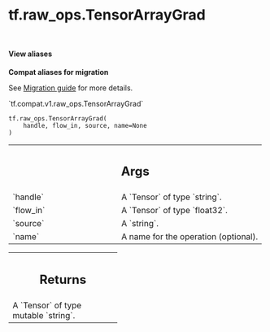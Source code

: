 <div itemscope itemtype="http://developers.google.com/ReferenceObject">
<meta itemprop="name" content="tf.raw_ops.TensorArrayGrad" />
<meta itemprop="path" content="Stable" />
</div>

# tf.raw_ops.TensorArrayGrad

<!-- Insert buttons and diff -->

<table class="tfo-notebook-buttons tfo-api nocontent" align="left">

</table>





<section class="expandable">
  <h4 class="showalways">View aliases</h4>
  <p>
<b>Compat aliases for migration</b>
<p>See
<a href="https://www.tensorflow.org/guide/migrate">Migration guide</a> for
more details.</p>
<p>`tf.compat.v1.raw_ops.TensorArrayGrad`</p>
</p>
</section>

<pre class="devsite-click-to-copy prettyprint lang-py tfo-signature-link">
<code>tf.raw_ops.TensorArrayGrad(
    handle, flow_in, source, name=None
)
</code></pre>



<!-- Placeholder for "Used in" -->


<!-- Tabular view -->
 <table class="responsive fixed orange">
<colgroup><col width="214px"><col></colgroup>
<tr><th colspan="2"><h2 class="add-link">Args</h2></th></tr>

<tr>
<td>
`handle`
</td>
<td>
A `Tensor` of type `string`.
</td>
</tr><tr>
<td>
`flow_in`
</td>
<td>
A `Tensor` of type `float32`.
</td>
</tr><tr>
<td>
`source`
</td>
<td>
A `string`.
</td>
</tr><tr>
<td>
`name`
</td>
<td>
A name for the operation (optional).
</td>
</tr>
</table>



<!-- Tabular view -->
 <table class="responsive fixed orange">
<colgroup><col width="214px"><col></colgroup>
<tr><th colspan="2"><h2 class="add-link">Returns</h2></th></tr>
<tr class="alt">
<td colspan="2">
A `Tensor` of type mutable `string`.
</td>
</tr>

</table>

